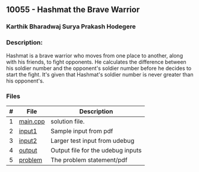 ## 10055 - Hashmat the Brave Warrior 
### Karthik Bharadwaj Surya Prakash Hodegere
### Description:

Hashmat is a brave warrior who moves from one place to another, along with his friends, to fight opponents. He calculates the difference between his soldier number and the opponent's soldier number before he decides to start the fight. It's given that Hashmat's soldier number is never greater than his opponent's. 

### Files

|   #   | File                       | Description                                                |
| :---: | -------------------------- | ---------------------------------------------------------- |
|   1   | [main.cpp](./main.cpp)     | solution file.                                             |
|   2   | [input1](./in2.txt)        | Sample input from pdf                                      |
|   3   | [input2](./in1.txt)        | Larger test input from udebug                              |
|   4   | [output](./out1.txt)       | Output file for the udebug inputs                          |
|   5   | [problem](./10055.pdf)     | The problem statement/pdf                                  |


